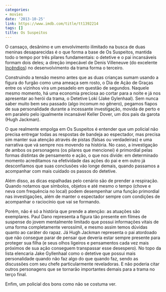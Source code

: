 ```yaml
---
categories:
- movies
date: '2013-10-25'
link: https://www.imdb.com/title/tt1392214
tags: []
title: Os Suspeitos
---
```


O cansaço, desânimo e um envolvimento ilimitado na busca de duas meninas desaparecidas é o que forma a base de Os Suspeitos, mantida todo o tempo por três pilares fundamentais: o detetive e o pai incansáveis formam dois deles; a direção impecável de Denis Villeneuve (do excelente [Incêndios]) no desenvolvimento da trama forma o terceiro.

Construindo a tensão mesmo antes que as duas crianças sumam usando a figura do furgão como uma ameaça sem rosto, o Dia de Ação de Graças entre os vizinhos vira um pesadelo em questão de segundos. Naquele mesmo momento, há uma economia preciosa ao cortar para a noite e já nos apresentar ao herói da trama, o Detetive Loki (Jake Gylenhaal). Sem nunca saber muito bem seu passado (algo incomum no gênero), pegamos fiapos de sua personalidade durante a incessante investigação, movida de perto e em paralelo pelo igualmente incansável Keller Dover, um dos pais da garota (Hugh Jackman).

O que realmente empolga em Os Suspeitos é entender que um policial não precisa entregar todas as respostas de bandeja ao espectador, mas precisa sim manter sua atenção através de pistas (falsas ou verdadeiras) e uma narrativa que vá sempre nos movendo na história. No caso, a investigação de ambos os personagens (os pilares que mencionei) é primordial pelas formas distintas de pensamento e ação, o que nos divide: em determinado momento acreditamos na efetividade das ações do pai e em outro já desconfiamos que suas conclusões vão longe demais, quando passamos a acompanhar com mais cuidado os passos do detetive.

Além disso, as dicas espalhadas pelo cenário são de prender a respiração. Quando notamos que símbolos, objetos e até mesmo o tempo (chove e neva com frequência no local) podem desempenhar uma função primordial nas investigações, além de manter o espectador sempre com condições de acompanhar o raciocínio que vai se formando.

Porém, não é só a história que prende a atenção: as atuações são exemplares. Paul Dano representa a figura tão presente em filmes de suspense do jovem mentalmente limitado que possui informações vitais de uma forma completamente verossímil, e mesmo assim temos dúvidas quanto ao caráter do rapaz. Já Hugh Jackman representa o pai atordoado que não consegue parar de pensar que deveria estar sempre presente para proteger sua filha (e seus olhos ligeiros e pensamentos cada vez mais próximos de sua ação conseguem transpassar esse desespero). No topo da lista elencaria Jake Gyllenhaal como o detetive que possui mais personalidade quando não faz algo do que quando faz, sendo as discussões com seu chefe particularmente reveladoras. E não poderia citar outros personagens que se tornarão importantes demais para a trama no terço final.

Enfim, um policial dos bons como não se costuma ver.

[Incêndios]: /incendios